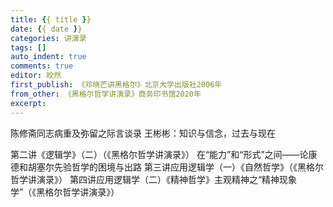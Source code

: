 ```yaml
---
title: {{ title }}
date: {{ date }}
categories: 讲演录
tags: []
auto_indent: true
comments: true
editor: 皎然
first_publish: 《邓晓芒讲黑格尔》北京大学出版社2006年
from_other: 《黑格尔哲学讲演录》商务印书馆2020年
excerpt:
---
```

陈修斋同志病重及弥留之际言谈录
王彬彬：知识与信念，过去与现在

第二讲《逻辑学》（二）（《黑格尔哲学讲演录》）
在“能力”和“形式”之间——论康德和胡塞尔先验哲学的困境与出路
第三讲应用逻辑学（一）《自然哲学》（《黑格尔哲学讲演录》）
第四讲应用逻辑学（二）《精神哲学》主观精神之“精神现象学”（《黑格尔哲学讲演录》）
